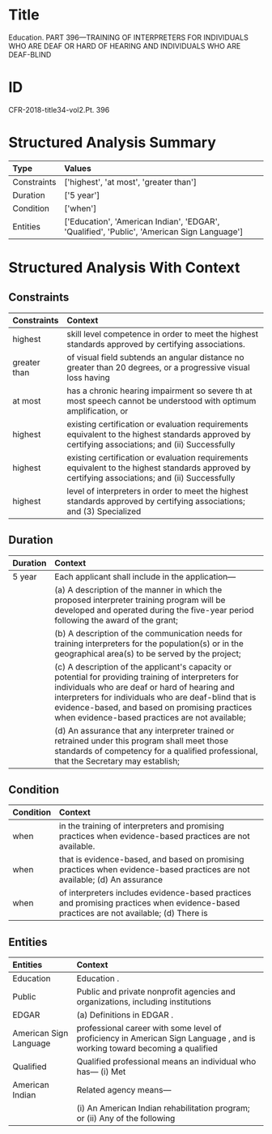 # Title

 Education. PART 396—TRAINING OF INTERPRETERS FOR INDIVIDUALS WHO ARE DEAF OR HARD OF HEARING AND INDIVIDUALS WHO ARE DEAF-BLIND


# ID

 CFR-2018-title34-vol2.Pt. 396


# Structured Analysis Summary

| Type        | Values                                                                                     |
|:------------|:-------------------------------------------------------------------------------------------|
| Constraints | ['highest', 'at most', 'greater than']                                                     |
| Duration    | ['5 year']                                                                                 |
| Condition   | ['when']                                                                                   |
| Entities    | ['Education', 'American Indian', 'EDGAR', 'Qualified', 'Public', 'American Sign Language'] |


# Structured Analysis With Context

 


## Constraints

| Constraints   | Context                                                                                                                                          |
|:--------------|:-------------------------------------------------------------------------------------------------------------------------------------------------|
| highest       | skill level competence in order to meet the highest  standards approved by certifying associations.                                              |
| greater than  | of visual field subtends an angular distance no greater than 20 degrees, or a progressive visual loss having                                     |
| at most       | has a chronic hearing impairment so severe th at most speech cannot be understood with optimum amplification, or                                 |
| highest       | existing certification or evaluation requirements equivalent to the highest standards approved by certifying associations; and (ii) Successfully |
| highest       | existing certification or evaluation requirements equivalent to the highest standards approved by certifying associations; and (ii) Successfully |
| highest       | level of interpreters in order to meet the highest standards approved by certifying associations; and (3) Specialized                            |


## Duration

| Duration   | Context                                                                                                                                                                                                                                                                                                                       |
|:-----------|:------------------------------------------------------------------------------------------------------------------------------------------------------------------------------------------------------------------------------------------------------------------------------------------------------------------------------|
| 5 year     | Each applicant shall include in the application&#8212;                                                                                                                                                                                                                                                                        |
|            |               (a) A description of the manner in which the proposed interpreter training program will be developed and operated during the five-year period following the award of the grant;                                                                                                                                 |
|            |               (b) A description of the communication needs for training interpreters for the population(s) or in the geographical area(s) to be served by the project;                                                                                                                                                        |
|            |               (c) A description of the applicant's capacity or potential for providing training of interpreters for individuals who are deaf or hard of hearing and interpreters for individuals who are deaf-blind that is evidence-based, and based on promising practices when evidence-based practices are not available; |
|            |               (d) An assurance that any interpreter trained or retrained under this program shall meet those standards of competency for a qualified professional, that the Secretary may establish;                                                                                                                          |


## Condition

| Condition   | Context                                                                                                                                 |
|:------------|:----------------------------------------------------------------------------------------------------------------------------------------|
| when        | in the training of interpreters and promising practices when  evidence-based practices are not available.                               |
| when        | that is evidence-based, and based on promising practices when evidence-based practices are not available; (d) An assurance              |
| when        | of interpreters includes evidence-based practices and promising practices when evidence-based practices are not available; (d) There is |


## Entities

| Entities               | Context                                                                                                                   |
|:-----------------------|:--------------------------------------------------------------------------------------------------------------------------|
| Education              | Education .                                                                                                               |
| Public                 | Public and private nonprofit agencies and organizations, including institutions                                           |
| EDGAR                  | (a) Definitions in  EDGAR .                                                                                               |
| American Sign Language | professional career with some level of proficiency in American Sign Language , and is working toward becoming a qualified |
| Qualified              | Qualified professional means an individual who has&#8212; (i) Met                                                         |
| American Indian        | Related agency means&#8212;                                                                                               |
|                        |               (i) An  American Indian rehabilitation program; or (ii) Any of the following                                |


